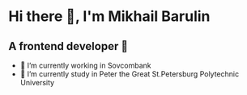 # Hi there 👋, I'm Mikhail Barulin
## A frontend developer 🚀 

- 🔭 I’m currently working in Sovcombank  
- 📖 I’m currently study in Peter the Great St.Petersburg Polytechnic University
